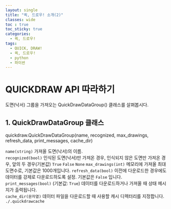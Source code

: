 ```yaml
---
layout: single
title: "퀵, 드로우! 소개(2)"
classes: wide
toc : true
toc_sticky: true
categories:
  - 퀵, 드로우!
tags:
  - QUICK, DRAW!
  - 퀵, 드로우!
  - python
  - 파이썬
---
```


# QUICKDRAW API 따라하기   
도면(낙서) 그룹을 가져오는 QuickDrawDataGroup() 클래스를 살펴봅시다.

## 1. QuickDrawDataGroup  클래스

quickdraw.QuickDrawDataGroup(name, recognized, max_drawings, refresh_data, print_messages, cache_dir)  

`name(string)` 가져올 도면(낙서)의 이름.  
`recognized(bool)` 인식된 도면(낙서)만 가져온 경우, 인식되지 않은 도면만 가져온 경우, 앞의 두 경우(기본값) `True` `False` `None`
`max_drawings(int)` 메모리에 가져올 최대 도면수로, 기본값은 1000개입니다.
`refresh_data(bool)` 이전에 다운로드한 경우에도 데이터를 강제로 다운로드하도록 설정. 기본값은 `False` 입니다.  
`print_messages(bool)` (기본값: `True`) 데이터를 다운로드하거나 가져올 때 상태 메시지가 출력됩니다.  
`cache_dir(문자열)` 데이터 파일을 다운로드할 때 사용할 캐시 디렉터리를 지정합니다. `./.quickdrawcache`  


